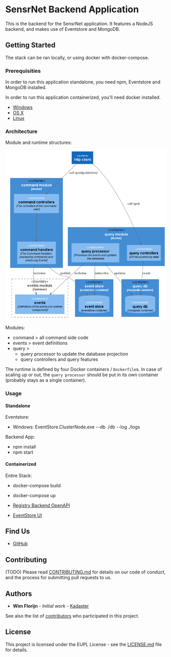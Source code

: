 # SensrNet Backend Application

This is the backend for the SensrNet application. It features a NodeJS backend, and makes use of Eventstore and MongoDB.

## Getting Started

The stack can be ran locally, or using docker with docker-compose.

### Prerequisities

In order to run this application standalone, you need npm, Eventstore and MongoDB installed.

In order to run this application containerized, you'll need docker installed.

* [Windows](https://docs.docker.com/windows/started)
* [OS X](https://docs.docker.com/mac/started/)
* [Linux](https://docs.docker.com/linux/started/)

### Architecture

Module and runtime structures:

![Dependency Graph](docs/images/dependency-graph.png)

Modules:

- command > all command side code
- events > event definitions
- query > 
  - query processor to update the database projection
  - query controllers and query features

The runtime is defined by four Docker containers / `Dockerfile`s. In case of scaling up or out, the `query processor` should be put in its own container (probably stays as a single container).

### Usage

#### Standalone

Eventstore:
* Windows: EventStore.ClusterNode.exe --db ./db --log ./logs

Backend App:
* npm install
* npm start

#### Containerized
Entire Stack:
* docker-compose build
* docker-compose up

* [Registry Backend OpenAPI](http://localhost:3000/api/)
* [EventStore UI](http://localhost:2113/web/index.html#/streams)

## Find Us

* [GitHub](https://github.com/kad-floriw)

## Contributing

(TODO) Please read [CONTRIBUTING.md](CONTRIBUTING.md) for details on our code of conduct, and the process for submitting pull requests to us.

## Authors

* **Wim Florijn** - *Initial work* - [Kadaster](https://kadaster.nl)

See also the list of [contributors](https://github.com/your/repository/contributors) who 
participated in this project.

## License

This project is licensed under the EUPL License - see the [LICENSE.md](LICENSE.md) file for details.
